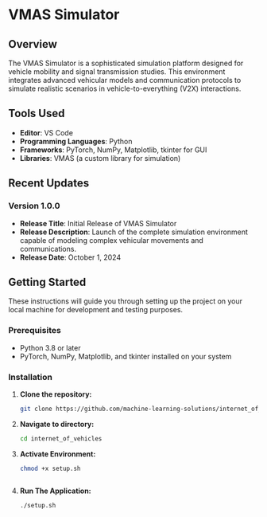 # VMAS Simulator

## Overview
The VMAS Simulator is a sophisticated simulation platform designed for vehicle mobility and signal transmission studies. This environment integrates advanced vehicular models and communication protocols to simulate realistic scenarios in vehicle-to-everything (V2X) interactions.

## Tools Used
- **Editor**: VS Code
- **Programming Languages**: Python
- **Frameworks**: PyTorch, NumPy, Matplotlib, tkinter for GUI
- **Libraries**: VMAS (a custom library for simulation)

## Recent Updates
### Version 1.0.0
- **Release Title**: Initial Release of VMAS Simulator
- **Release Description**: Launch of the complete simulation environment capable of modeling complex vehicular movements and communications.
- **Release Date**: October 1, 2024

## Getting Started
These instructions will guide you through setting up the project on your local machine for development and testing purposes.

### Prerequisites
- Python 3.8 or later
- PyTorch, NumPy, Matplotlib, and tkinter installed on your system

### Installation
1. **Clone the repository:**
   ```bash
   git clone https://github.com/machine-learning-solutions/internet_of_vehicles.git
   
2. **Navigate to directory:**
   ```bash
   cd internet_of_vehicles

3. **Activate Environment:**
   ```bash
   chmod +x setup.sh    
      
3. **Run The Application:**
   ```bash
   ./setup.sh   
